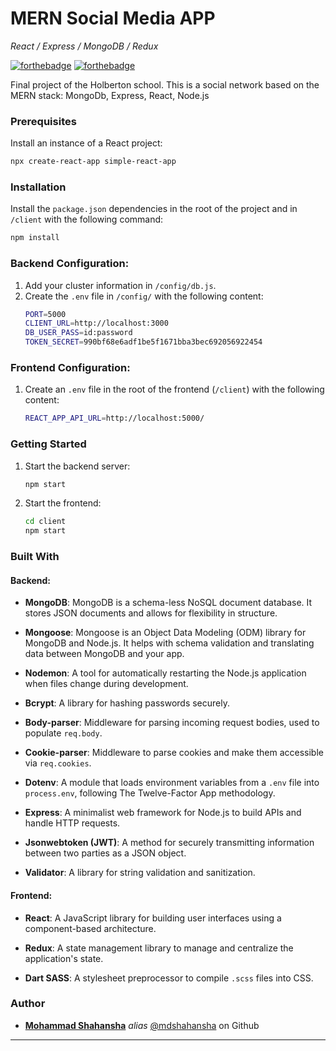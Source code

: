  

# MERN Social Media APP  
*React / Express / MongoDB / Redux*

[![forthebadge](http://forthebadge.com/images/badges/built-with-love.svg)](http://forthebadge.com)  [![forthebadge](http://forthebadge.com/images/badges/powered-by-electricity.svg)](http://forthebadge.com)

Final project of the Holberton school. This is a social network based on the MERN stack: MongoDb, Express, React, Node.js

### Prerequisites

Install an instance of a React project:
```bash
npx create-react-app simple-react-app
```

### Installation

Install the `package.json` dependencies in the root of the project and in `/client` with the following command:
```bash
npm install
```

### Backend Configuration:

1. Add your cluster information in `/config/db.js`.
2. Create the `.env` file in `/config/` with the following content:
   ```bash
   PORT=5000
   CLIENT_URL=http://localhost:3000
   DB_USER_PASS=id:password
   TOKEN_SECRET=990bf68e6adf1be5f1671bba3bec692056922454
   ```

### Frontend Configuration:

1. Create an `.env` file in the root of the frontend (`/client`) with the following content:
   ```bash
   REACT_APP_API_URL=http://localhost:5000/
   ```

### Getting Started

1. Start the backend server:
   ```bash
   npm start
   ```

2. Start the frontend:
   ```bash
   cd client
   npm start
   ```

### Built With

#### Backend:

- **MongoDB**: MongoDB is a schema-less NoSQL document database. It stores JSON documents and allows for flexibility in structure.
  
- **Mongoose**: Mongoose is an Object Data Modeling (ODM) library for MongoDB and Node.js. It helps with schema validation and translating data between MongoDB and your app.

- **Nodemon**: A tool for automatically restarting the Node.js application when files change during development.

- **Bcrypt**: A library for hashing passwords securely.

- **Body-parser**: Middleware for parsing incoming request bodies, used to populate `req.body`.

- **Cookie-parser**: Middleware to parse cookies and make them accessible via `req.cookies`.

- **Dotenv**: A module that loads environment variables from a `.env` file into `process.env`, following The Twelve-Factor App methodology.

- **Express**: A minimalist web framework for Node.js to build APIs and handle HTTP requests.

- **Jsonwebtoken (JWT)**: A method for securely transmitting information between two parties as a JSON object.

- **Validator**: A library for string validation and sanitization.

#### Frontend:

- **React**: A JavaScript library for building user interfaces using a component-based architecture.

- **Redux**: A state management library to manage and centralize the application's state.

- **Dart SASS**: A stylesheet preprocessor to compile `.scss` files into CSS.

### Author

- **[Mohammad Shahansha](https://www.linkedin.com/in/mohammad-shahansha-042226193/)** _alias_ [@mdshahansha](https://github.com/mdshahansha/test01) on Github 
--- 
